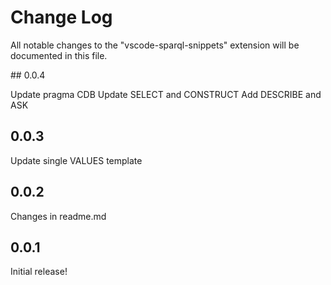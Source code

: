 # Change Log

All notable changes to the "vscode-sparql-snippets" extension will be documented in this file.

## 0.0.4

Update pragma CDB
Update SELECT and CONSTRUCT
Add DESCRIBE and ASK

## 0.0.3

Update single VALUES template

## 0.0.2

Changes in readme.md

## 0.0.1

Initial release!
